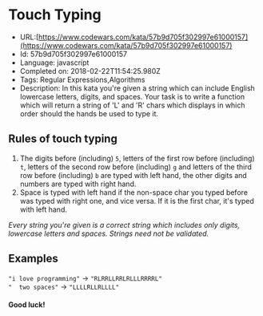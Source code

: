 # Touch Typing

 - URL:[https://www.codewars.com/kata/57b9d705f302997e61000157](https://www.codewars.com/kata/57b9d705f302997e61000157)
 - Id: 57b9d705f302997e61000157
 - Language: javascript
 - Completed on: 2018-02-22T11:54:25.980Z
 - Tags: Regular Expressions,Algorithms
 - Description:
In this kata you're given a string which can include English lowercase letters, digits, and spaces. Your task is to write a function which will return a string of 'L' and 'R' chars which displays in which order should the hands be used to type it.

## Rules of touch typing

1. The digits before (including) `5`, letters of the first row before (including) `t`, letters of the second row before (including) `g` and letters of the third row before (including) `b` are typed with left hand, the other digits and numbers are typed with right hand.
1. Space is typed with left hand if the non-space char you typed before was typed with right one, and vice versa. If it is the first char, it's typed with left hand.

_Every string you're given is a correct string which includes only digits, lowercase letters and spaces. Strings need not be validated._

## Examples

`"i love programming"` -> `"RLRRLLRRLRLLLRRRRL"`  
`"  two spaces"` -> `"LLLLRLLRLLLL"`  

#### Good luck!
